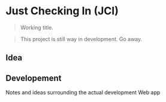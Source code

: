 # Just Checking In (JCI)
> Working title.

> This project is still way in development. Go away.

## Idea


## Developement
Notes and ideas surrounding the actual development
Web app